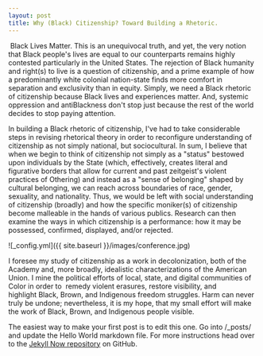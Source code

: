 ```yaml
---
layout: post
title: Why (Black) Citizenship? Toward Building a Rhetoric.
---
```

​
Black Lives Matter. This is an unequivocal truth, and yet, the very notion that Black people's lives are equal to our counterparts remains highly contested particularly in the United States. The rejection of Black humanity and right(s) to live is a question of citizenship, and a prime example of how a predominantly white colonial nation-state finds more comfort in separation and exclusivity than in equity. Simply, we need a Black rhetoric of citizenship because Black lives and experiences matter. And, systemic oppression and antiBlackness don't stop just because the rest of the world decides to stop paying attention. 

In building a Black rhetoric of citizenship, I've had to take considerable steps in revising rhetorical theory in order to reconfigure understanding of citizenship as not simply national, but sociocultural. In sum, I believe that when we begin to think of citizenship not simply as a "status" bestowed upon individuals by the State (which, effectively, creates literal and figurative borders that allow for current and past zeitgeist's violent practices of Othering) and instead as a "sense of belonging" shaped by cultural belonging, we can reach across boundaries of race, gender, sexuality, and nationality. Thus, we would be left with social understanding of citizenship (broadly) and how the specific moniker(s) of citizenship become malleable in the hands of various publics. Research can then examine the ways in which citizenship is a performance: how it may be possessed, confirmed, displayed, and/or rejected. 
  

![_config.yml]({{ site.baseurl }}/images/conference.jpg)

I foresee my study of citizenship as a work in decolonization, both of the Academy and, more broadly, idealistic characterizations of the American Union. I mine the political efforts of local, state, and digital communities of Color in order to  remedy violent erasures, restore visibility, and highlight Black, Brown, and Indigenous freedom struggles. Harm can never truly be undone; nevertheless, it is my hope, that my small effort will make the work of Black, Brown, and Indigenous people visible.

The easiest way to make your first post is to edit this one. Go into /_posts/ and update the Hello World markdown file. For more instructions head over to the [Jekyll Now repository](https://github.com/barryclark/jekyll-now) on GitHub.